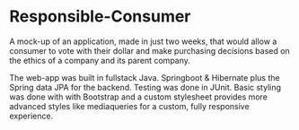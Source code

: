 # Responsible-Consumer
A mock-up of an application, made in just two weeks, that would allow a consumer to vote with their dollar and make purchasing decisions based on the ethics of a company and its parent company.

The web-app was built in fullstack Java. Springboot & Hibernate plus the Spring data JPA for the backend. Testing was done in JUnit. Basic styling was done with with Bootstrap and a custom stylesheet provides more advanced styles like mediaqueries for a custom, fully responsive experience.
